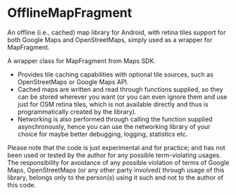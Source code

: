# OfflineMapFragment
An offline (i.e., cached) map library for Android, with retina tiles support for both Google Maps and OpenStreetMaps, simply used as a wrapper for MapFragment.

A wrapper class for MapFragment from Maps SDK. 

- Provides tile caching capabilities with optional tile sources, such as OpenStreetMaps or Google Maps API. 
- Cached maps are written and read through functions supplied, so they can be stored wherever you want (or you can even ignore them and use just for OSM retina tiles, which is not available directly and thus is programmatically created by the library). 
- Networking is also performed through calling the function supplied asynchronously, hence you can use the networking library of your choice for maybe better debugging, logging, statistics etc.

Please note that the code is just experimental and for practice; and has not been used or tested by the author for any possible term-violating usages. The responsibility for avoidance of any possible violation of terms of Google Maps, OpenStreetMaps (or any other party involved( through usage of this library, belongs only to the person(s) using it such and not to the author of this code.
